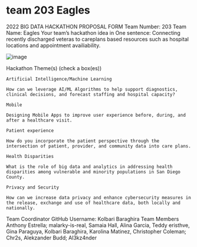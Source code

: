 # team 203 Eagles
2022 BIG DATA HACKATHON PROPOSAL FORM
Team Number: 203
Team Name: Eagles
Your team’s hackathon idea in One sentence: 
Connecting recently discharged veteras to careplans based resources such as hospital locations and appointment availiability.

![image](https://user-images.githubusercontent.com/80232002/194730811-7b4008cd-7f1c-4fcd-ac17-8380ef977441.png)



Hackathon Theme(s) (check a box(es))

    Artificial Intelligence/Machine Learning

    How can we leverage AI/ML Algorithms to help support diagnostics, clinical decisions, and forecast staffing and hospital capacity?

    Mobile

    Designing Mobile Apps to improve user experience before, during, and after a healthcare visit.

    Patient experience

    How do you incorporate the patient perspective through the intersection of patient, provider, and community data into care plans.

    Health Disparities

    What is the role of big data and analytics in addressing health disparities among vulnerable and minority populations in San Diego County.

    Privacy and Security

    How can we increase data privacy and enhance cybersecurity measures in the release, exchange and use of healthcare data, both locally and nationally.

Team Coordinator GitHub Username: Kolbari Baraghira
Team Members Anthony Estrella; malarky-is-real, Samaia Hall, Alina Garcia, Teddy eristhve, Gina Paraguya, Kolbari Baraghira, Karolina Matinez, Christopher Coleman; Chr2s, Alekzander Budd; Al3kz4nder
